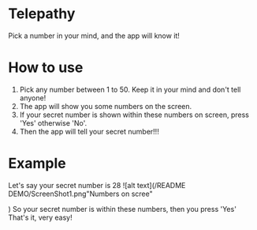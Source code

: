 # Telepathy
Pick a number in your mind, and the app will know it!

# How to use
1. Pick any number between 1 to 50. Keep it in your mind and don't tell anyone!
2. The app will show you some numbers on the screen.
3. If your secret number is shown within these numbers on screen, press 'Yes' otherwise 'No'.
4. Then the app will tell your secret number!!!

# Example
Let's say your secret number is 28
![alt text](/README DEMO/ScreenShot1.png"Numbers on scree"

)
So your secret number is within these numbers, then you press 'Yes'
That's it, very easy!
